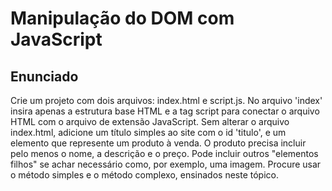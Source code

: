 # Manipulação do DOM com JavaScript

## Enunciado

Crie um projeto com dois arquivos: index.html e script.js. No arquivo 'index' insira apenas a estrutura base HTML e a tag script para conectar o arquivo HTML com o arquivo de extensão JavaScript.
Sem alterar o arquivo index.html, adicione um título simples ao site com o id 'titulo', e um elemento que represente um produto à venda. O produto precisa incluir pelo menos o nome, a descrição e o preço. Pode incluir outros "elementos filhos" se achar necessário como, por exemplo, uma imagem. Procure usar o método simples e o método complexo, ensinados neste tópico.
